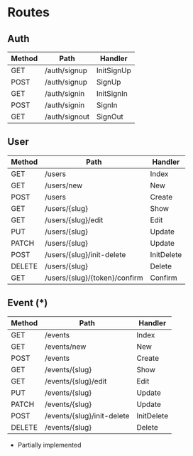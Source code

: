 # Routes

## Auth

| Method | Path          | Handler    |
|--------|---------------|------------|
| GET    | /auth/signup  | InitSignUp |
| POST   | /auth/signup  | SignUp     |
| GET    | /auth/signin  | InitSignIn |
| POST   | /auth/signin  | SignIn     |
| GET    | /auth/signout | SignOut    |

## User

| Method | Path                          | Handler    |
|--------|-------------------------------|------------|
| GET    | /users                        | Index      |
| GET    | /users/new                    | New        |
| POST   | /users                        | Create     |
| GET    | /users/{slug}                 | Show       |
| GET    | /users/{slug}/edit            | Edit       |
| PUT    | /users/{slug}                 | Update     |
| PATCH  | /users/{slug}                 | Update     |
| POST   | /users/{slug}/init-delete     | InitDelete |
| DELETE | /users/{slug}                 | Delete     |
| GET    | /users/{slug}/{token}/confirm | Confirm    |


## Event (*)

| Method | Path                           | Handler    |
|--------|--------------------------------|------------|
| GET    | /events                        | Index      |
| GET    | /events/new                    | New        |
| POST   | /events                        | Create     |
| GET    | /events/{slug}                 | Show       |
| GET    | /events/{slug}/edit            | Edit       |
| PUT    | /events/{slug}                 | Update     |
| PATCH  | /events/{slug}                 | Update     |
| POST   | /events/{slug}/init-delete     | InitDelete |
| DELETE | /events/{slug}                 | Delete     |

* Partially implemented
